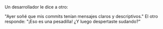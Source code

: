 Un desarrollador le dice a otro:

"Ayer soñé que mis commits tenían mensajes claros y descriptivos."
El otro responde: "¡Eso es una pesadilla! ¿Y luego despertaste sudando?"

